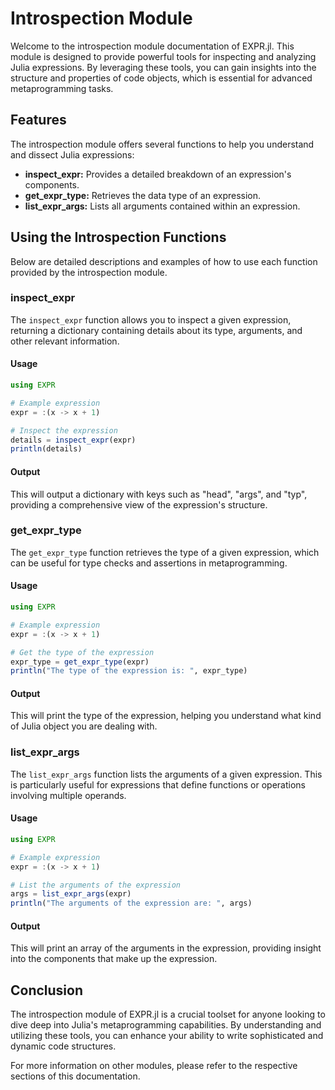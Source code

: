 # Introspection Module

Welcome to the introspection module documentation of EXPR.jl. This module is designed to provide powerful tools for inspecting and analyzing Julia expressions. By leveraging these tools, you can gain insights into the structure and properties of code objects, which is essential for advanced metaprogramming tasks.

## Features

The introspection module offers several functions to help you understand and dissect Julia expressions:

- **inspect_expr:** Provides a detailed breakdown of an expression's components.
- **get_expr_type:** Retrieves the data type of an expression.
- **list_expr_args:** Lists all arguments contained within an expression.

## Using the Introspection Functions

Below are detailed descriptions and examples of how to use each function provided by the introspection module.

### inspect_expr

The `inspect_expr` function allows you to inspect a given expression, returning a dictionary containing details about its type, arguments, and other relevant information.

#### Usage

```julia
using EXPR

# Example expression
expr = :(x -> x + 1)

# Inspect the expression
details = inspect_expr(expr)
println(details)
```

#### Output

This will output a dictionary with keys such as "head", "args", and "typ", providing a comprehensive view of the expression's structure.

### get_expr_type

The `get_expr_type` function retrieves the type of a given expression, which can be useful for type checks and assertions in metaprogramming.

#### Usage

```julia
using EXPR

# Example expression
expr = :(x -> x + 1)

# Get the type of the expression
expr_type = get_expr_type(expr)
println("The type of the expression is: ", expr_type)
```

#### Output

This will print the type of the expression, helping you understand what kind of Julia object you are dealing with.

### list_expr_args

The `list_expr_args` function lists the arguments of a given expression. This is particularly useful for expressions that define functions or operations involving multiple operands.

#### Usage

```julia
using EXPR

# Example expression
expr = :(x -> x + 1)

# List the arguments of the expression
args = list_expr_args(expr)
println("The arguments of the expression are: ", args)
```

#### Output

This will print an array of the arguments in the expression, providing insight into the components that make up the expression.

## Conclusion

The introspection module of EXPR.jl is a crucial toolset for anyone looking to dive deep into Julia's metaprogramming capabilities. By understanding and utilizing these tools, you can enhance your ability to write sophisticated and dynamic code structures.

For more information on other modules, please refer to the respective sections of this documentation.
